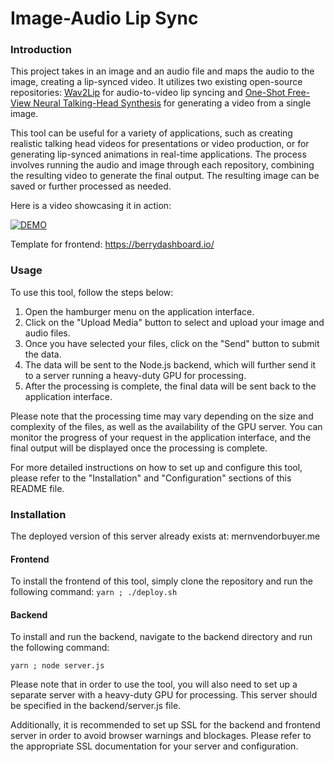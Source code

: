 # Image-Audio Lip Sync
### Introduction
This project takes in an image and an audio file and maps the audio to the image, creating a lip-synced video. It utilizes two existing open-source repositories: [Wav2Lip](https://github.com/Rudrabha/Wav2Lip) for audio-to-video lip syncing and [One-Shot Free-View Neural Talking-Head Synthesis](https://github.com/zhanglonghao1992/One-Shot_Free-View_Neural_Talking_Head_Synthesis) for generating a video from a single image.

This tool can be useful for a variety of applications, such as creating realistic talking head videos for presentations or video production, or for generating lip-synced animations in real-time applications. The process involves running the audio and image through each repository, combining the resulting video to generate the final output. The resulting image can be saved or further processed as needed.

Here is a video showcasing it in action: 

[![DEMO](https://img.youtube.com/vi/Ya2XJZz7N8w/0.jpg)](https://www.youtube.com/watch?v=Ya2XJZz7N8w) 

Template for frontend: https://berrydashboard.io/

### Usage 

To use this tool, follow the steps below:

1. Open the hamburger menu on the application interface.
2. Click on the "Upload Media" button to select and upload your image and audio files.
3. Once you have selected your files, click on the "Send" button to submit the data.
4. The data will be sent to the Node.js backend, which will further send it to a server running a heavy-duty GPU for processing.
5. After the processing is complete, the final data will be sent back to the application interface.

Please note that the processing time may vary depending on the size and complexity of the files, as well as the availability of the GPU server. You can monitor the progress of your request in the application interface, and the final output will be displayed once the processing is complete.

For more detailed instructions on how to set up and configure this tool, please refer to the "Installation" and "Configuration" sections of this README file.

### Installation
The deployed version of this server already exists at: mernvendorbuyer.me
#### Frontend
To install the frontend of this tool, simply clone the repository and run the following command:
`yarn ; ./deploy.sh`

#### Backend
To install and run the backend, navigate to the backend directory and run the following command:

`yarn ; node server.js`

Please note that in order to use the tool, you will also need to set up a separate server with a heavy-duty GPU for processing. This server should be specified in the backend/server.js file.

Additionally, it is recommended to set up SSL for the backend and frontend server in order to avoid browser warnings and blockages. Please refer to the appropriate SSL documentation for your server and configuration.
